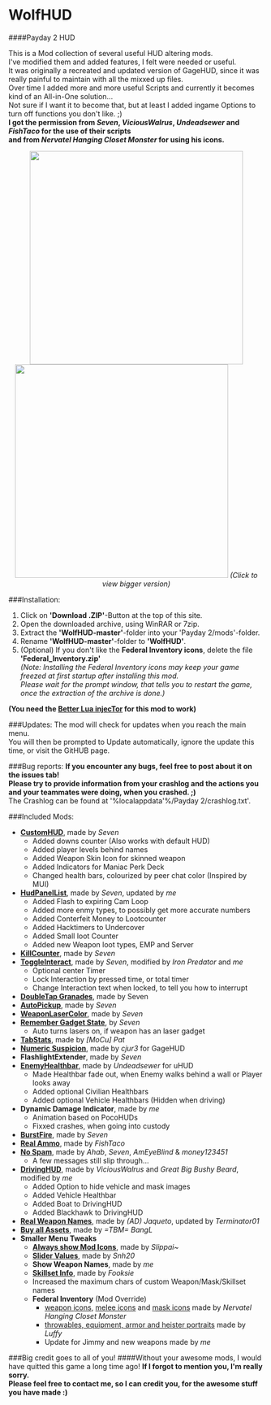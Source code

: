 # WolfHUD
####Payday 2 HUD
  
This is a Mod collection of several useful HUD altering mods.  
I've modified them and added features, I felt were needed or useful.  
It was originally a recreated and updated version of GageHUD, since it was really painful to maintain with all the mixxed up files.  
Over time I added more and more useful Scripts and currently it becomes kind of an All-in-One solution...  
Not sure if I want it to become that, but at least I added ingame Options to turn off functions you don't like. ;)  
__I got the permission from _Seven_, _ViciousWalrus_, _Undeadsewer_ and _FishTaco_ for the use of their scripts  
and from _Nervatel Hanging Closet Monster_ for using his icons.__

<p align="center">
  <img src="http://www.imghost.eu/images/2016/03/03/WolfHUD_1.jpg" width="420"/>
  <img src="http://www.imghost.eu/images/2016/03/03/WolfHUD_2.jpg" width="420"/>
  <i>(Click to view bigger version)</i>
</p>

###Installation:
1. Click on __'Download .ZIP'__-Button at the top of this site.
2. Open the downloaded archive, using WinRAR or 7zip.
3. Extract the __'WolfHUD-master'__-folder into your 'Payday 2/mods'-folder.
4. Rename __'WolfHUD-master'__-folder to __'WolfHUD'__. 
5. (Optional) If you don't like the __Federal Inventory icons__, delete the file __'Federal_Inventory.zip'__  
_(Note: Installing the Federal Inventory icons may keep your game freezed at first startup after installing this mod.  
Please wait for the prompt window, that tells you to restart the game, once the extraction of the archive is done.)_  
  
__(You need the [Better Lua injecTor](http://paydaymods.com/download/) for this mod to work)__  

###Updates:
The mod will check for updates when you reach the main menu.  
You will then be prompted to Update automatically, ignore the update this time, or visit the GitHUB page.  

###Bug reports:
__If you encounter any bugs, feel free to post about it on the issues tab!  
Please try to provide information from your crashlog and the actions you and your teammates were doing, when you crashed.  ;)__  
The Crashlog can be found at '%localappdata'%/Payday 2/crashlog.txt'.

###Included Mods:
- __[CustomHUD](https://bitbucket.org/pjal3urb/pd2-mods/src/821eb5239d2c/CustomHUD/)__, made by _Seven_
  - Added downs counter (Also works with default HUD)
  - Added player levels behind names
  - Added Weapon Skin Icon for skinned weapon
  - Added Indicators for Maniac Perk Deck
  - Changed health bars, colourized by peer chat color (Inspired by MUI)
- __[HudPanelList](https://bitbucket.org/pjal3urb/pd2-mods/src/821eb5239d2c9f4d897fcd17b11afdb4df40652f/HUDList/)__, made by _Seven_, updated by _me_
  - Added Flash to expiring Cam Loop
  - Added more enmy types, to possibly get more accurate numbers
  - Added Conterfeit Money to Lootcounter
  - Added Hacktimers to Undercover
  - Added Small loot Counter
  - Added new Weapon loot types, EMP and Server
- __[KillCounter](https://bitbucket.org/pjal3urb/pd2-mods/src/821eb5239d2c9f4d897fcd17b11afdb4df40652f/CustomHUD/Plugins/)__, made by _Seven_
- __[ToggleInteract](https://bitbucket.org/pjal3urb/pd2-mods/src/821eb5239d2c9f4d897fcd17b11afdb4df40652f/ToggleInteract/)__, made by _Seven_, modified by _Iron Predator_ and _me_
  - Optional center Timer
  - Lock Interaction by pressed time, or total timer
  - Change Interaction text when locked, to tell you how to interrupt
- __[DoubleTap Granades](https://bitbucket.org/pjal3urb/pd2-mods/src/821eb5239d2c9f4d897fcd17b11afdb4df40652f/DoubleTapGrenades/)__, made by Seven 
- __[AutoPickup](https://bitbucket.org/pjal3urb/pd2-mods/src/821eb5239d2c9f4d897fcd17b11afdb4df40652f/AutoPickup/)__, made by _Seven_
- __[WeaponLaserColor](http://forums.lastbullet.net/mydownloads.php?action=view_down&did=13508)__, made by _Seven_
- __[Remember Gadget State](https://bitbucket.org/pjal3urb/pd2-mods/src/821eb5239d2c9f4d897fcd17b11afdb4df40652f/PersistentGadgets/)__, by _Seven_
  - Auto turns lasers on, if weapon has an laser gadget
- __[TabStats](https://steamcommunity.com/app/218620/discussions/15/618463738399320805/)__, made by _[MoCu] Pat_
- __[Numeric Suspicion](https://github.com/cjur3/GageHud)__, made by _cjur3_ for GageHUD
- __FlashlightExtender__, made by _Seven_
- __[EnemyHealthbar](http://forums.lastbullet.net/mydownloads.php?action=view_down&did=15127)__, made by _Undeadsewer_ for uHUD
  - Made Healthbar fade out, when Enemy walks behind a wall or Player looks away
  - Added optional Civilian Healthbars
  - Added optional Vehicle Healthbars (Hidden when driving)
- __Dynamic Damage Indicator__, made by _me_
  - Animation based on PocoHUDs
  - Fixxed crashes, when going into custody
- __[BurstFire](https://bitbucket.org/pjal3urb/pd2-mods/src/821eb5239d2c9f4d897fcd17b11afdb4df40652f/BurstFire/)__, made by _Seven_
- __[Real Ammo](http://forums.lastbullet.net/mydownloads.php?action=view_down&did=15108)__, made by _FishTaco_
- __[No Spam](http://steamcommunity.com/app/218620/discussions/15/618457398976607330/)__, made by _Ahab_, _Seven_, _AmEyeBlind_ & _money123451_
  - A few messages still slip through...
- __[DrivingHUD](http://forums.lastbullet.net/mydownloads.php?action=view_down&did=12982)__, made by _ViciousWalrus_ and _Great Big Bushy Beard_, modified by _me_
  - Added Option to hide vehicle and mask images
  - Added Vehicle Healthbar
  - Added Boat to DrivingHUD
  - Added Blackhawk to DrivingHUD
- __[Real Weapon Names](http://forums.lastbullet.net/mydownloads.php?action=view_down&did=15433)__, made by _(AD) Jaqueto_, updated by _Terminator01_
- __[Buy all Assets](http://steamcommunity.com/app/218620/discussions/15/618458030689719683/)__, made by _=TBM= BangL_
- __Smaller Menu Tweaks__
  - __[Always show Mod Icons](http://forums.lastbullet.net/mydownloads.php?action=view_down&did=13975)__, made by _Slippai~_
  - __[Slider Values](http://forums.lastbullet.net/mydownloads.php?action=view_down&did=14800)__, made by _Snh20_
  - __Show Weapon Names__, made by _me_
  - __[Skillset Info](http://forums.lastbullet.net/mydownloads.php?action=view_down&did=15294)__, made by _Fooksie_
  - Increased the maximum chars of custom Weapon/Mask/Skillset names
  - __Federal Inventory__ (Mod Override)
    - [weapon icons](http://forums.lastbullet.net/mydownloads.php?action=view_down&did=14240), [melee icons]() and [mask icons](http://forums.lastbullet.net/mydownloads.php?action=view_down&did=13911) made by _Nervatel Hanging Closet Monster_
    - [throwables, equipment, armor and heister portraits](http://forums.lastbullet.net/mydownloads.php?action=view_down&did=13916) made by _Luffy_
    - Update for Jimmy and new weapons made by _me_

###Big credit goes to all of you!
####Without your awesome mods, I would have quitted this game a long time ago! 
__If I forgot to mention you, I'm really sorry.  
Please feel free to contact me, so I can credit you, for the awesome stuff you have made :)__
